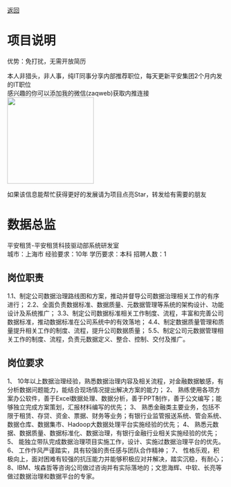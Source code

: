 [返回](../)

# 项目说明

优势：免打扰，无需开放简历

本人非猎头，非人事，纯IT同事分享内部推荐职位，每天更新平安集团2个月内发的IT职位  
感兴趣的你可以添加我的微信(zaqweb)获取内推连接  
<img src="https://github.com/zaqweb/PA-IT-JOBS/blob/master/WechatICode.jpeg"  height="200" width="200">

如果该信息能帮忙获得更好的发展请为项目点亮Star，转发给有需要的朋友

# 数据总监
平安租赁-平安租赁科技驱动部系统研发室  
城市：上海市 经验要求：10年 学历要求：本科  招聘人数：1

## 岗位职责
1.1、制定公司数据治理路线图和方案，推动并督导公司数据治理相关工作的有序进行；
2.2、全面负责数据标准、数据质量、元数据管理等系统的架构设计、功能设计及系统推广；
3.3、制定公司数据标准相关工作制度、流程，丰富和完善公司数据标准，推动数据标准在公司系统中的有效落地；
4.4、制定数据质量管理和质量提升相关工作的制度、流程，提升公司数据质量；
5.5、制定公司元数据管理相关工作的制度、流程，负责元数据定义、整合、控制、交付及推广。

## 岗位要求
1、 10年以上数据治理经验，熟悉数据治理内容及相关流程，对金融数据敏感，有分析数据问题能力，能结合现场情况提出解决方案的能力；
2、 熟练使用各项方案办公软件，善于Excel数据处理、数据分析，善于PPT制作，善于公文编写；能够独立完成方案策划，汇报材料编写的优先；
3、 熟悉金融类主要业务，包括不限于租赁、存贷、资金、票据、财务等业务；有银行业监管报送系统、管会系统、数据仓库、数据集市、Hadoop大数据处理平台实施经验的优先；
4、 熟悉元数据、数据质量、数据标准化、数据治理，有银行金融行业相关实施经验的优先；
5、 能独立带队完成数据治理项目实施工作，设计、实施过数据治理平台的优先。
6、 工作作风严谨踏实，具有较强的责任感与团队合作精神；
7、 性格乐观，积极向上，面对困难有较强的抗压能力并能够积极应对并解决，踏实沉稳，有耐心；
8、IBM、埃森哲等咨询公司做过咨询并有实际落地的；文思海辉、中软、长亮等做过数据治理和数据平台的专家。




